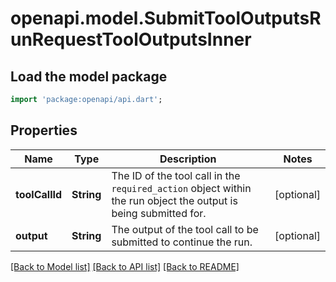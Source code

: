 # openapi.model.SubmitToolOutputsRunRequestToolOutputsInner

## Load the model package
```dart
import 'package:openapi/api.dart';
```

## Properties
Name | Type | Description | Notes
------------ | ------------- | ------------- | -------------
**toolCallId** | **String** | The ID of the tool call in the `required_action` object within the run object the output is being submitted for. | [optional] 
**output** | **String** | The output of the tool call to be submitted to continue the run. | [optional] 

[[Back to Model list]](../README.md#documentation-for-models) [[Back to API list]](../README.md#documentation-for-api-endpoints) [[Back to README]](../README.md)


